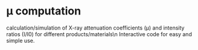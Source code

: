 # µ computation
calculation/simulation of X-ray attenuation coefficients (µ) and intensity ratios (I/I0) for different products/materials\n
Interactive code for easy and simple use. 
